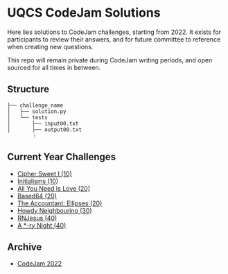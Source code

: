 # UQCS CodeJam Solutions

Here lies solutions to CodeJam challenges, starting from 2022. It exists for participants to review their answers, and for future committee to reference when creating new questions. 

This repo will remain private during CodeJam writing periods, and open sourced for all times in between.

## Structure

```
├── challenge_name
│   ├── solution.py
│   └── tests
│       ├── input00.txt
│       ├── output00.txt
        ⋮
```

## Current Year Challenges

- [Cipher Sweet I (10)](2022/cipher-sweet-i)
- [Initialisms (10)](2022/initialisms)
- [All You Need Is Love (20)](2022/all-you-need-is-love)
- [Based64 (20)](2022/based64)
- [The Accountant: Ellipses (20)](2022/the-accountant)
- [Howdy Neighbourino (30)](2022/howdy-neighbourino)
- [RNJesus (40)](2022/rnjesus)
- [A \*-ry Night (40)](2022/a-starry-night)


## Archive

- [CodeJam 2022](2022)
